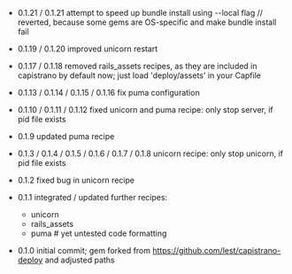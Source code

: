 - 0.1.21 / 0.1.21
  attempt to speed up bundle install using --local flag // reverted, because some gems are OS-specific and make bundle install fail

- 0.1.19 / 0.1.20
  improved unicorn restart

- 0.1.17 / 0.1.18
  removed rails_assets recipes, as they are included in capistrano by default now; just load 'deploy/assets' in your Capfile

- 0.1.13 / 0.1.14 / 0.1.15 / 0.1.16
  fix puma configuration

- 0.1.10 / 0.1.11 / 0.1.12
  fixed unicorn and puma recipe: only stop server, if pid file exists

- 0.1.9
  updated puma recipe

- 0.1.3 / 0.1.4 / 0.1.5 / 0.1.6  / 0.1.7 / 0.1.8
  unicorn recipe: only stop unicorn, if pid file exists

- 0.1.2
  fixed bug in unicorn recipe

- 0.1.1
  integrated / updated further recipes:
  - unicorn
  - rails_assets
  - puma # yet untested
  code formatting

- 0.1.0
  initial commit;
  gem forked from https://github.com/lest/capistrano-deploy and adjusted paths